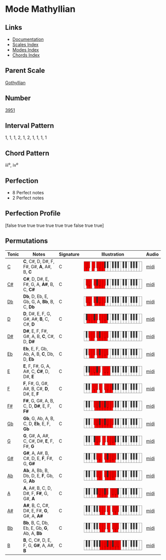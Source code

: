 # Mode Mathyllian

## Links

- [Documentation](index.md)
- [Scales Index](Scales.md)
- [Modes Index](Modes.md)
- [Chords Index](Chords.md)

## Parent Scale

[Gothyllian](ScaleGothyllian.md)

## Number

[3951](https://ianring.com/musictheory/scales/3951)

## Interval Pattern

1, 1, 1, 2, 1, 2, 1, 1, 1, 1

## Chord Pattern

iii⁰, iv⁰

## Perfection

- 8 Perfect notes
- 2 Perfect notes

## Perfection Profile

[false true true true true true true false true true]

## Permutations

| Tonic | Notes | Signature | Illustration | Audio |
|-------|-------|-----------|--------------|-------|
| [C](ModeCNaturalMathyllian.md) | **C**, C#, D, D#, F, F#, G#, **A**, A#, B, **C** | C | ![CNaturalMathyllian](ModeCNaturalMathyllian.png) | [midi](https://github.com/edipermadi/music/blob/main/docs/ModeCNaturalMathyllian.mid?raw=true) |
| [C#](ModeCSharpMathyllian.md) | **C#**, D, D#, E, F#, G, A, **A#**, B, C, **C#** | C | ![CSharpMathyllian](ModeCSharpMathyllian.png) | [midi](https://github.com/edipermadi/music/blob/main/docs/ModeCSharpMathyllian.mid?raw=true) |
| [Db](ModeDFlatMathyllian.md) | **Db**, D, Eb, E, Gb, G, A, **Bb**, B, C, **Db** | C | ![DFlatMathyllian](ModeDFlatMathyllian.png) | [midi](https://github.com/edipermadi/music/blob/main/docs/ModeDFlatMathyllian.mid?raw=true) |
| [D](ModeDNaturalMathyllian.md) | **D**, D#, E, F, G, G#, A#, **B**, C, C#, **D** | C | ![DNaturalMathyllian](ModeDNaturalMathyllian.png) | [midi](https://github.com/edipermadi/music/blob/main/docs/ModeDNaturalMathyllian.mid?raw=true) |
| [D#](ModeDSharpMathyllian.md) | **D#**, E, F, F#, G#, A, B, **C**, C#, D, **D#** | C | ![DSharpMathyllian](ModeDSharpMathyllian.png) | [midi](https://github.com/edipermadi/music/blob/main/docs/ModeDSharpMathyllian.mid?raw=true) |
| [Eb](ModeEFlatMathyllian.md) | **Eb**, E, F, Gb, Ab, A, B, **C**, Db, D, **Eb** | C | ![EFlatMathyllian](ModeEFlatMathyllian.png) | [midi](https://github.com/edipermadi/music/blob/main/docs/ModeEFlatMathyllian.mid?raw=true) |
| [E](ModeENaturalMathyllian.md) | **E**, F, F#, G, A, A#, C, **C#**, D, D#, **E** | C | ![ENaturalMathyllian](ModeENaturalMathyllian.png) | [midi](https://github.com/edipermadi/music/blob/main/docs/ModeENaturalMathyllian.mid?raw=true) |
| [F](ModeFNaturalMathyllian.md) | **F**, F#, G, G#, A#, B, C#, **D**, D#, E, **F** | C | ![FNaturalMathyllian](ModeFNaturalMathyllian.png) | [midi](https://github.com/edipermadi/music/blob/main/docs/ModeFNaturalMathyllian.mid?raw=true) |
| [F#](ModeFSharpMathyllian.md) | **F#**, G, G#, A, B, C, D, **D#**, E, F, **F#** | C | ![FSharpMathyllian](ModeFSharpMathyllian.png) | [midi](https://github.com/edipermadi/music/blob/main/docs/ModeFSharpMathyllian.mid?raw=true) |
| [Gb](ModeGFlatMathyllian.md) | **Gb**, G, Ab, A, B, C, D, **Eb**, E, F, **Gb** | C | ![GFlatMathyllian](ModeGFlatMathyllian.png) | [midi](https://github.com/edipermadi/music/blob/main/docs/ModeGFlatMathyllian.mid?raw=true) |
| [G](ModeGNaturalMathyllian.md) | **G**, G#, A, A#, C, C#, D#, **E**, F, F#, **G** | C | ![GNaturalMathyllian](ModeGNaturalMathyllian.png) | [midi](https://github.com/edipermadi/music/blob/main/docs/ModeGNaturalMathyllian.mid?raw=true) |
| [G#](ModeGSharpMathyllian.md) | **G#**, A, A#, B, C#, D, E, **F**, F#, G, **G#** | C | ![GSharpMathyllian](ModeGSharpMathyllian.png) | [midi](https://github.com/edipermadi/music/blob/main/docs/ModeGSharpMathyllian.mid?raw=true) |
| [Ab](ModeAFlatMathyllian.md) | **Ab**, A, Bb, B, Db, D, E, **F**, Gb, G, **Ab** | C | ![AFlatMathyllian](ModeAFlatMathyllian.png) | [midi](https://github.com/edipermadi/music/blob/main/docs/ModeAFlatMathyllian.mid?raw=true) |
| [A](ModeANaturalMathyllian.md) | **A**, A#, B, C, D, D#, F, **F#**, G, G#, **A** | C | ![ANaturalMathyllian](ModeANaturalMathyllian.png) | [midi](https://github.com/edipermadi/music/blob/main/docs/ModeANaturalMathyllian.mid?raw=true) |
| [A#](ModeASharpMathyllian.md) | **A#**, B, C, C#, D#, E, F#, **G**, G#, A, **A#** | C | ![ASharpMathyllian](ModeASharpMathyllian.png) | [midi](https://github.com/edipermadi/music/blob/main/docs/ModeASharpMathyllian.mid?raw=true) |
| [Bb](ModeBFlatMathyllian.md) | **Bb**, B, C, Db, Eb, E, Gb, **G**, Ab, A, **Bb** | C | ![BFlatMathyllian](ModeBFlatMathyllian.png) | [midi](https://github.com/edipermadi/music/blob/main/docs/ModeBFlatMathyllian.mid?raw=true) |
| [B](ModeBNaturalMathyllian.md) | **B**, C, C#, D, E, F, G, **G#**, A, A#, **B** | C | ![BNaturalMathyllian](ModeBNaturalMathyllian.png) | [midi](https://github.com/edipermadi/music/blob/main/docs/ModeBNaturalMathyllian.mid?raw=true) |
